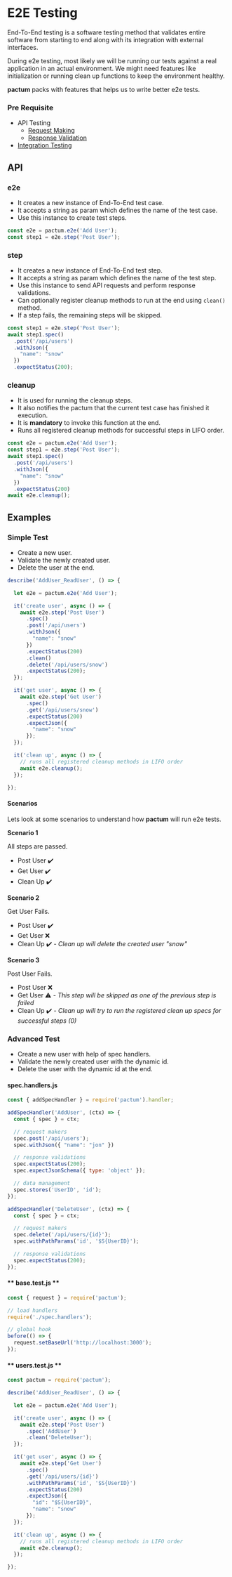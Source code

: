 # E2E Testing

End-To-End testing is a software testing method that validates entire software from starting to end along with its integration with external interfaces.

During e2e testing, most likely we will be running our tests against a real application in an actual environment. We might need features like initialization or running clean up functions to keep the environment healthy.

**pactum** packs with features that helps us to write better e2e tests.

### Pre Requisite

- API Testing
  - [Request Making](request-making)
  - [Response Validation](response-validation)
- [Integration Testing](integration-testing)

## API

### e2e

- It creates a new instance of End-To-End test case.
- It accepts a string as param which defines the name of the test case.
- Use this instance to create test steps.

```js
const e2e = pactum.e2e('Add User');
const step1 = e2e.step('Post User');
```

### step

- It creates a new instance of End-To-End test step.
- It accepts a string as param which defines the name of the test step.
- Use this instance to send API requests and perform response validations.
- Can optionally register cleanup methods to run at the end using `clean()` method.
- If a step fails, the remaining steps will be skipped.

```js
const step1 = e2e.step('Post User');
await step1.spec()
  .post('/api/users')
  .withJson({
    "name": "snow"
  })
  .expectStatus(200);
```

### cleanup

- It is used for running the cleanup steps.
- It also notifies the pactum that the current test case has finished it execution.
- It is **mandatory** to invoke this function at the end.
- Runs all registered cleanup methods for successful steps in LIFO order.

```js
const e2e = pactum.e2e('Add User');
const step1 = e2e.step('Post User');
await step1.spec()
  .post('/api/users')
  .withJson({
    "name": "snow"
  })
  .expectStatus(200)
await e2e.cleanup();
```

## Examples

### Simple Test

- Create a new user.
- Validate the newly created user.
- Delete the user at the end.

```js
describe('AddUser_ReadUser', () => {

  let e2e = pactum.e2e('Add User');

  it('create user', async () => {
    await e2e.step('Post User')
      .spec()
      .post('/api/users')
      .withJson({
        "name": "snow"
      })
      .expectStatus(200)
      .clean()
      .delete('/api/users/snow')
      .expectStatus(200);
  });

  it('get user', async () => {
    await e2e.step('Get User')
      .spec()
      .get('/api/users/snow')
      .expectStatus(200)
      .expectJson({
        "name": "snow"
      });
  });

  it('clean up', async () => {
    // runs all registered cleanup methods in LIFO order
    await e2e.cleanup();
  });

});
```

#### Scenarios

Lets look at some scenarios to understand how **pactum** will run e2e tests.

**Scenario 1**

All steps are passed.

- Post User ✔️
- Get User ✔️
- Clean Up ✔️

**Scenario 2**

Get User Fails.

- Post User ✔️
- Get User ❌
- Clean Up ✔️ - *Clean up will delete the created user "snow"*

**Scenario 3**

Post User Fails.

- Post User ❌
- Get User ⚠️ - *This step will be skipped as one of the previous step is failed*
- Clean Up ✔️ - *Clean up will try to run the registered clean up specs for successful steps (0)*

### Advanced Test

- Create a new user with help of spec handlers.
- Validate the newly created user with the dynamic id.
- Delete the user with the dynamic id at the end.

<!-- tabs:start -->

#### **spec.handlers.js**

```js
const { addSpecHandler } = require('pactum').handler;

addSpecHandler('AddUser', (ctx) => {
  const { spec } = ctx;

  // request makers
  spec.post('/api/users');
  spec.withJson({ "name": "jon" })

  // response validations
  spec.expectStatus(200);
  spec.expectJsonSchema({ type: 'object' });

  // data management
  spec.stores('UserID', 'id');
});

addSpecHandler('DeleteUser', (ctx) => {
  const { spec } = ctx;

  // request makers
  spec.delete('/api/users/{id}');
  spec.withPathParams('id', '$S{UserID}');

  // response validations
  spec.expectStatus(200);
});
```

#### ** base.test.js **

```js
const { request } = require('pactum');

// load handlers
require('./spec.handlers');

// global hook
before(() => {
  request.setBaseUrl('http://localhost:3000');
});
```

#### ** users.test.js **

```js
const pactum = require('pactum');

describe('AddUser_ReadUser', () => {

  let e2e = pactum.e2e('Add User');

  it('create user', async () => {
    await e2e.step('Post User')
      .spec('AddUser')
      .clean('DeleteUser');
  });

  it('get user', async () => {
    await e2e.step('Get User')
      .spec()
      .get('/api/users/{id}')
      .withPathParams('id', '$S{UserID}')
      .expectStatus(200)
      .expectJson({
        "id": "$S{UserID}",
        "name": "snow"
      });
  });

  it('clean up', async () => {
    // runs all registered cleanup methods in LIFO order
    await e2e.cleanup();
  });

});
```

<!-- tabs:end -->